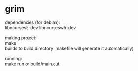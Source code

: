 # grim
dependencies (for debian):<br>
libncurses5-dev libncursesw5-dev<br>
<br>
making project:<br>
make<br>
builds to build directory (makefile will generate it automatically)<br>
<br>
running:<br>
make run or build/main.out<br>
